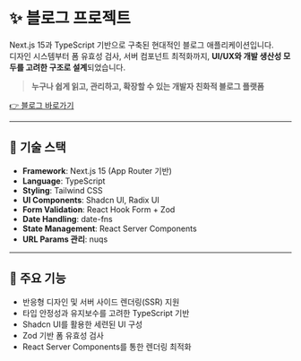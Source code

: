 # ✨ 블로그 프로젝트

Next.js 15과 TypeScript 기반으로 구축된 현대적인 블로그 애플리케이션입니다.  
디자인 시스템부터 폼 유효성 검사, 서버 컴포넌트 최적화까지, **UI/UX와 개발 생산성 모두를 고려한 구조로 설계**되었습니다.

> **누구나 쉽게 읽고, 관리하고, 확장할 수 있는 개발자 친화적 블로그 플랫폼**

[👉 블로그 바로가기](https://codedot-blog.vercel.app/)

---

## 🚀 기술 스택

- **Framework**: Next.js 15 (App Router 기반)
- **Language**: TypeScript
- **Styling**: Tailwind CSS
- **UI Components**: Shadcn UI, Radix UI
- **Form Validation**: React Hook Form + Zod
- **Date Handling**: date-fns
- **State Management**: React Server Components
- **URL Params 관리**: nuqs

---

## 🌟 주요 기능

- 반응형 디자인 및 서버 사이드 렌더링(SSR) 지원
- 타입 안정성과 유지보수를 고려한 TypeScript 기반
- Shadcn UI를 활용한 세련된 UI 구성
- Zod 기반 폼 유효성 검사
- React Server Components를 통한 렌더링 최적화
